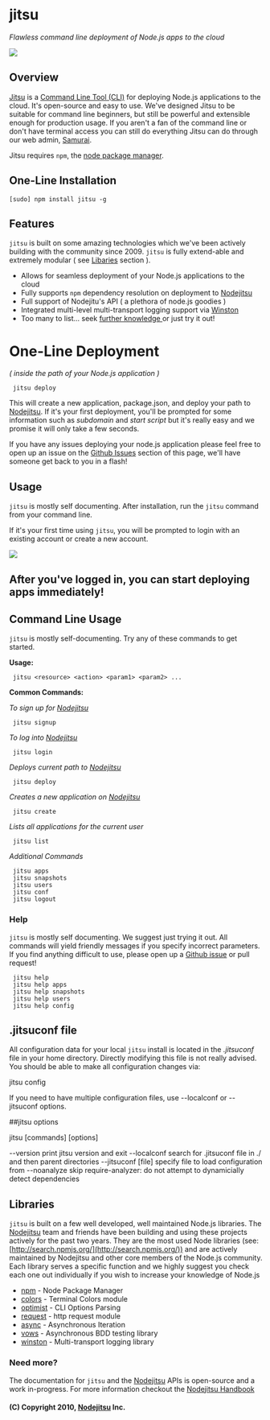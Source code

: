 # jitsu
*Flawless command line deployment of Node.js apps to the cloud*

<img src="https://github.com/nodejitsu/jitsu/raw/master/assets/jitsu.png"/>

## Overview

[Jitsu](http://github.com/nodejitsu/jitsu) is a [Command Line Tool (CLI)](http://en.wikipedia.org/wiki/Command-line_interface) for deploying Node.js applications to the cloud. It's open-source and easy to use. We've designed Jitsu to be suitable for command line beginners, but still be powerful and extensible enough for production usage. If you aren't a fan of the command line or don't have terminal access you can still do everything Jitsu can do through our web admin, [Samurai](http://develop.nodejitsu.com/). 

Jitsu requires `npm`, the [node package manager](http://npmjs.org).


## One-Line Installation

    [sudo] npm install jitsu -g

## Features

`jitsu` is built on some amazing technologies which we've been actively building with the community since 2009. `jitsu` is fully extend-able and extremely modular ( see [Libaries](#Libraries) section ).

 - Allows for seamless deployment of your Node.js applications to the cloud
 - Fully supports `npm` dependency resolution on deployment to [Nodejitsu](http://nodejitsu.com)
 - Full support of Nodejitu's API ( a plethora of node.js goodies )
 - Integrated multi-level multi-transport logging support via [Winston](http://github.com/indexzero/winston/)
 - Too many to list... seek [further knowledge ](http://github.com/nodejitsu/handbook) or just try it out!

# One-Line Deployment

*( inside the path of your Node.js application )*

     jitsu deploy


This will create a new application, package.json, and deploy your path to [Nodejitsu](http://nodejitsu.com). If it's your first deployment, you'll be prompted for some information such as *subdomain* and *start script* but it's really easy and we promise it will only take a few seconds.

If you have any issues deploying your node.js application please feel free to open up an issue on the [Github Issues](https://github.com/nodejitsu/jitsu/issues) section of this page, we'll have someone get back to you in a flash!

## Usage

`jitsu` is mostly self documenting. After installation, run the `jitsu` command from your command line.

If it's your first time using `jitsu`, you will be prompted to login with an existing account or create a new account.

<img src="https://github.com/nodejitsu/jitsu/raw/master/assets/login.png"/>

## After you've logged in, you can start deploying apps immediately!



## Command Line Usage

`jitsu` is mostly self-documenting. Try any of these commands to get started.


   **Usage:**
   
     jitsu <resource> <action> <param1> <param2> ...
   
   **Common Commands:**

   *To sign up for [Nodejitsu](http://nodejitsu.com)*

     jitsu signup

   *To log into [Nodejitsu](http://nodejitsu.com)*

     jitsu login

   *Deploys current path to [Nodejitsu](http://nodejitsu.com)*
   
     jitsu deploy
   
   *Creates a new application on [Nodejitsu](http://nodejitsu.com)*
   
     jitsu create
   
   *Lists all applications for the current user*
   
     jitsu list
   
   *Additional Commands*
   
     jitsu apps
     jitsu snapshots
     jitsu users
     jitsu conf
     jitsu logout



### Help

`jitsu` is mostly self documenting. We suggest just trying it out. All commands will yield friendly messages if you specify incorrect parameters. If you find anything difficult to use, please open up a [Github issue](https://github.com/nodejitsu/jitsu/issues) or pull request! 

     jitsu help
     jitsu help apps
     jitsu help snapshots
     jitsu help users
     jitsu help config

## .jitsuconf file

All configuration data for your local `jitsu` install is located in the *.jitsuconf* file in your home directory. Directly modifying this file is not really advised. You should be able to make all configuration changes via:

   jitsu config

If you need to have multiple configuration files, use --localconf or --jitsuconf options.

##jitsu options

   jitsu [commands] [options]

   --version             print jitsu version and exit
   --localconf           search for .jitsuconf file in ./ and then parent directories
   --jitsuconf [file]    specify file to load configuration from
   --noanalyze           skip require-analyzer: do not attempt to dynamicially detect dependencies


<a name="Libraries"></a>
## Libraries
`jitsu` is built on a few well developed, well maintained Node.js libraries. The [Nodejitsu](http://nodejitsu.com) team and friends have been building and using these projects actively for the past two years. They are the most used Node libraries (see: [http://search.npmjs.org/](http://search.npmjs.org/)) and are actively maintained by Nodejitsu and other core members of the Node.js community. Each library serves a specific function and we highly suggest you check each one out individually if you wish to increase your knowledge of Node.js

- [npm](http://npmjs.org) - Node Package Manager
- [colors](http://github.com/marak/colors) - Terminal Colors module
- [optimist](http://github.com/substack/optimist) - CLI Options Parsing
- [request](http://github.com/mikeal/request) - http request module
- [async](https://github.com/caolan/async) - Asynchronous Iteration
- [vows](http://vowsjs.org) - Asynchronous BDD testing library
- [winston](http://github.com/indexzero/winston/) - Multi-transport logging library

### Need more?
The documentation for `jitsu` and the [Nodejitsu](http://nodejitsu.com) APIs is open-source and a work in-progress. For more information checkout the [Nodejitsu Handbook](http://github.com/nodejitsu/handbook)

#### (C) Copyright 2010, [Nodejitsu](http://nodejitsu.com) Inc.
